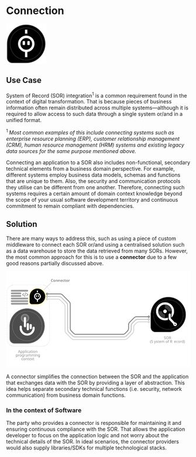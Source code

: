 # Connection
<img src="../icons/connector.png" alt="connector icon" width="110"/>

## Use Case
System of Record (SOR) integration<sup>1</sup> is a common requirement found in the context of digital transformation. That is because pieces of business information often remain distributed across multiple systems—although it is required to allow access to such data through a single system or/and in a unified format. 

<sup>1 </sup>_Most common examples of this include connecting systems such as enterprise resource planning (ERP), customer relationship management (CRM), human resource management (HRM) systems and existing legacy data sources for the same purpose mentioned above._

Connecting an application to a SOR also includes non-functional, secondary technical elements from a business domain perspective. For example, different systems employ business data models, schemas and functions that are unique to them. Also, the security and communication protocols they utilise can be different from one another. Therefore, connecting such systems requires a certain amount of domain context knowledge beyond the scope of your usual software development territory and continuous commitment to remain compliant with dependencies.

## Solution
There are many ways to address this, such as using a piece of custom middleware to connect each SOR or/and using a centralised solution such as a data warehouse to store the data retrieved from many SORs. However, the most common approach for this is to use a **connector** due to a few good reasons partially discussed above.

<img src="./images/connector-usage_1.svg" alt="connector icon" width="600"/>

A connector simplifies the connection between the SOR and the application that exchanges data with the SOR by providing a layer of abstraction. This idea helps separate secondary technical functions (i.e. security, network communication) from business domain functions. 

### In the context of Software
The party who provides a connector is responsible for maintaining it and ensuring continuous compliance with the SOR. That allows the application developer to focus on the application logic and not worry about the technical details of the SOR. In ideal scenarios, the connector providers would also supply libraries/SDKs for multiple technological stacks.
 

